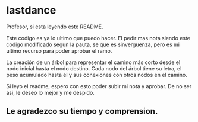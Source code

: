 # lastdance

Profesor, si esta leyendo este README.

Este codigo es ya lo ultimo que puedo hacer. El pedir mas nota siendo este codigo modificado segun la pauta, se que es  sinverguenza, pero es mi ultimo recurso para poder aprobar el ramo.

La creación de un árbol para representar el camino más corto desde el nodo inicial hasta el nodo destino.
Cada nodo del árbol tiene su letra, el peso acumulado hasta él y sus conexiones con otros nodos en el camino. 

Si leyo el readme, espero con esto poder subir mi nota y aprobar.  De no ser asi, le deseo lo mejor y me despido.

## Le agradezco su tiempo y comprension.
